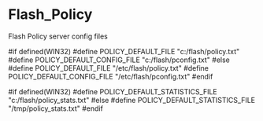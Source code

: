 # Flash_Policy
Flash Policy server config files

#if defined(WIN32)
#define POLICY_DEFAULT_FILE			"c:/flash/policy.txt"
#define POLICY_DEFAULT_CONFIG_FILE	"c:/flash/pconfig.txt"
#else
#define POLICY_DEFAULT_FILE			"/etc/flash/policy.txt"
#define POLICY_DEFAULT_CONFIG_FILE	"/etc/flash/pconfig.txt"
#endif

#if defined(WIN32)
#define POLICY_DEFAULT_STATISTICS_FILE  "c:/flash/policy_stats.txt"
#else
#define POLICY_DEFAULT_STATISTICS_FILE  "/tmp/policy_stats.txt"
#endif


